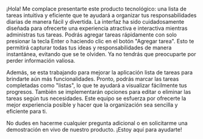 ¡Hola! Me complace presentarte este producto tecnológico: una lista de tareas intuitiva y eficiente que te ayudará a organizar tus responsabilidades diarias de manera fácil y divertida. La interfaz ha sido cuidadosamente diseñada para ofrecerte una experiencia atractiva e interactiva mientras administras tus tareas. Podrás agregar tareas rápidamente con solo presionar la tecla Enter o haciendo clic en el botón "Agregar tarea". Esto te permitirá capturar todas tus ideas y responsabilidades de manera instantánea, evitando que se te olviden. Ya no tendrás que preocuparte por perder información valiosa.

Además, se esta trabajando para mejorar la aplicación lista de tareas para brindarte aún más funcionalidades. Pronto, podrás marcar las tareas completadas como "listas", lo que te ayudará a visualizar fácilmente tus progresos. También se implementarán opciones para editar o eliminar las tareas según tus necesidades. Este equipo se esfuerza por ofrecerte la mejor experiencia posible y hacer que la organización sea sencilla y eficiente para ti. 

No dudes en hacerme cualquier pregunta adicional o en solicitarme una demostración en vivo de nuestro producto. ¡Estoy aquí para ayudarte!
